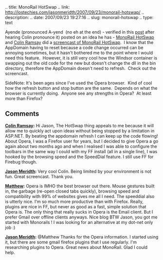 .. title: MonoRail HotSwap
.. link: http://lostechies.com/jasonmeridth/2007/09/23/monorail-hotswap/
.. description: 
.. date: 2007/09/23 19:27:16
.. slug: monorail-hotswap
.. type: text


Ayende (pronounced A-yend  (no eh at the end) - verified in this [post](http://ayende.com/Blog/archive/2007/09/23/MonoRail.HotSwap-in-Action.aspx) after hearing Colin pronounce it) posted on an idea he has - [MonoRail HotSwap](http://ayende.com/Blog/archive/2007/09/22/Introducing-MonoRail.HotSwap.aspx) and [Colin Ramsay](http://colinramsay.co.uk/) did a [screencast of MonoRail HotSwap](http://colinramsay.co.uk/2007/09/23/hotswap-for-monorail-in-action/).  I know that the AppDomain having to reset because a code change occurred can be annoying sometimes, but it hasn't bothered me to the point where I would need this feature.  However, it is still very cool how the Windsor container is swapping out the old code for the new but doesn't change the dll in the bin directory, therefore the AppDomain doesn't need to refresh.  Check out the screencast.

SideNote: It's been ages since I've used the Opera browser.  Kind of cool how the refresh button and stop button are the same.  Depends on what the browser is currently doing.  Anyone see any strengths in Opera?  At least more than Firefox?

## Comments

**[Colin Ramsay](#104 "2007-09-23 20:02:17"):** Hi Jason, The HotSwap thing appeals to me because it will allow me to quickly act upon ideas without being stopped by a limitation in ASP.NET. By beating the appdomain refresh I can keep up the code flowing! About Opera, I was a Firefox user for years, but I decided to give Opera a go again about two months ago and when I realised I was able to configure the toolbars in the same way I could with my FF install (all in a single line), I was hooked by the browsing speed and the SpeedDial feature. I still use FF for Firebug though.

**[Jason Meridth](#105 "2007-09-23 21:38:55"):** Very cool Colin. Being limited by your environment is not fun. Great screencast. Thank you.

**[Matthew](#106 "2007-09-28 12:06:08"):** Opera is IMHO the best browser out there. Mouse gestures built in, the garbage (re-open closed tabs quickly), browsing speed and compatibility with 99% of websites gives me all I need. The speeddial also is utterly nice. I'm so much more productive than with Firefox. Really, plugins are nice in FF, but never as good as a fast, simple solution that Opera is. The only thing that really sucks in Opera is the Email client. But I prefer Gmail over offline clients anyways. Nice blog BTW Jason, you got me started with Monorails ! I was looking for an alternative at my dot-net only job :)

**[Jason Meridth](#107 "2007-09-28 13:29:28"):** @Matthew Thanks for the Opera information. I started using it, but there are some gmail firefox plugins that I use regularly. I'm researching plugins to Opera. Great news about MonoRail. Glad I could help.

